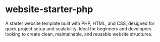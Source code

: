 # website-starter-php
A starter website template built with PHP, HTML, and CSS, designed for quick project setup and scalability. Ideal for beginners and developers looking to create clean, maintainable, and reusable website structures.
